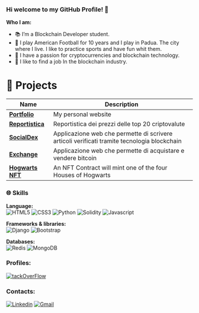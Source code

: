 ### Hi welcome to my GitHub Profile! 🫡

**Who I am:**
- 📚 I’m a Blockchain Developer student. 
- 🏈 I play American Football for 10 years and I play in Padua. The city where I live. I like to practice sports and have fun whit them. 
- 🔗 I have a passion for cryptocurrencies and blockchain technology.
- 📍 I like to find a job In the blockchain industry.



# 🚀 **Projects**

| Name | Description |
| --- | --- |
| <a href="https://pif50.github.io/"><b>Portfolio</b></a> | My personal website |
| <a href="https://github.com/Pif50/Progetto_Python_Pierfrancesco_Tripodi"><b>Reportistica</b></a> | Reportistica dei prezzi delle top 20 criptovalute |
| <a href="https://github.com/Pif50/progetto_dango_pierfrancesco_tripodi"><b>SocialDex</b></a> | Applicazione web che permette di scrivere articoli verificati tramite tecnologia blockchain |
| <a href="https://github.com/Pif50/progetto_mongodb_pierfrancesco_tripodi"><b>Exchange</b></a> | Applicazione web che permette di acquistare e vendere bitcoin |
| <a href="https://github.com/Pif50/Progetto-Ethereum-Web3-di-Pier-Francesco-Tripodi"><b>Hogwarts NFT</b></a> | An NFT Contract will mint one of the four Houses of Hogwarts |

### 🌐 Skills

**Language:**
<br>
![HTML5](https://img.shields.io/badge/html5-%23E34F26.svg?style=for-the-badge&logo=html5&logoColor=white)
![CSS3](https://img.shields.io/badge/css3-%231572B6.svg?style=for-the-badge&logo=css3&logoColor=white)
![Python](https://img.shields.io/badge/python-3670A0?style=for-the-badge&logo=python&logoColor=ffdd54)
![Solidity](https://img.shields.io/badge/Solidity-%23363636.svg?style=for-the-badge&logo=solidity&logoColor=white)
![Javascript](https://img.shields.io/badge/JavaScript-323330?style=for-the-badge&logo=javascript&logoColor=F7DF1E)


**Frameworks & libraries:**
<br>
![Django](https://img.shields.io/badge/django-%23092E20.svg?style=for-the-badge&logo=django&logoColor=white)
![Bootstrap](https://img.shields.io/badge/bootstrap-%23563D7C.svg?style=for-the-badge&logo=bootstrap&logoColor=white)


**Databases:**
<br>
![Redis](https://img.shields.io/badge/redis-%23DD0031.svg?style=for-the-badge&logo=redis&logoColor=white)
![MongoDB](https://img.shields.io/badge/MongoDB-%234ea94b.svg?style=for-the-badge&logo=mongodb&logoColor=white)

### Profiles:
[![tackOverFlow](https://aleen42.github.io/badges/src/stackoverflow.svg
)](https://stackoverflow.com/users/17830991/pier-francesco?tab=topactivity)

### Contacts: 
[![Linkedin](https://img.shields.io/badge/-LinkedIn-blue?style=flat&logo=Linkedin&logoColor=white)](https://www.linkedin.com/in/pier-francesco-tripodi-073539223/)
[![Gmail](https://img.shields.io/badge/-Gmail-c14438?style=flat&logo=Gmail&logoColor=white)](mailto:pierfrancescotripodi96@gmail.com)


<!--
**Pif50/Pif50** is a ✨ _special_ ✨ repository because its `README.md` (this file) appears on your GitHub profile.

Here are some ideas to get you started:

- 🔭 I’m currently working on ...
- 🌱 I’m currently learning ...
- 👯 I’m looking to collaborate on ...
- 🤔 I’m looking for help with ...
- 💬 Ask me about ...
- 📫 How to reach me: ...
- 😄 Pronouns: ...
- ⚡ Fun fact: ...
-->
